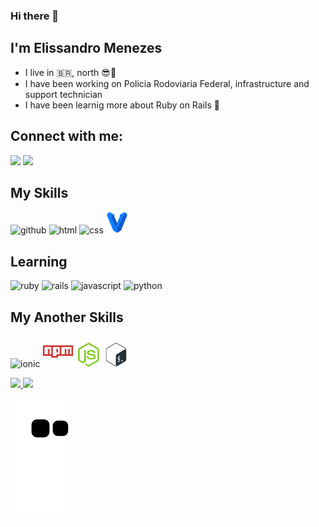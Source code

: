 ### Hi there 👋
## I'm Elissandro Menezes
- I live in :brazil:, north :sunglasses::sunrise:
- I have been working on Policia Rodoviaria Federal, infrastructure and support technician
- I have been learnig more about Ruby on Rails :sparkling_heart:

## Connect with me:

 <div> 
  <a href = "mailto:elissandrodev@gmail.com"><img src="https://img.shields.io/badge/-Gmail-%23333?style=for-the-badge&logo=gmail&logoColor=white" target="_blank"></a>
  <a href="https://www.linkedin.com/in/elissandrojr/" target="_blank"><img src="https://img.shields.io/badge/-LinkedIn-%230077B5?style=for-the-badge&logo=linkedin&logoColor=white" target="_blank"></a>
  </div>

## My Skills
<img src="https://cdn.icon-icons.com/icons2/936/PNG/512/github-logo_icon-icons.com_73546.png" alt="github" width="40" height="40" style="max-width:100%;"></img>
<img src="https://cdn.icon-icons.com/icons2/2415/PNG/512/html_original_wordmark_logo_icon_146478.png" alt="html" width="40" height="40" style="max-width:100%;"></img>
<img src="https://cdn.icon-icons.com/icons2/2107/PNG/512/file_type_css_icon_130661.png" alt="css" width="35" height="35" style="max-width:100%;"></img>
<img src="https://raw.githubusercontent.com/devicons/devicon/9f4f5cdb393299a81125eb5127929ea7bfe42889/icons/vagrant/vagrant-original.svg" alt="css" width="35" height="35" style="max-width:100%;"></img>

## Learning
<img src="https://cdn.icon-icons.com/icons2/2107/PNG/512/file_type_ruby_icon_130186.png" alt="ruby" width="40" height="40" style="max-width:100%;"></img>
<img src="https://cdn.icon-icons.com/icons2/2107/PNG/512/file_type_rails_icon_130210.png" alt="rails" width="40" height="40" style="max-width:100%;"></img>
<img src="https://cdn.icon-icons.com/icons2/2108/PNG/512/javascript_icon_130900.png" alt="javascript" width="40" height="40" style="max-width:100%;"></img>
<img src="https://cdn.icon-icons.com/icons2/112/PNG/512/python_18894.png" alt="python" width="40" height="40" style="max-width:100%;"></img>

## My Another Skills
<img src="https://cdn.icon-icons.com/icons2/2107/PNG/512/file_type_docker_icon_130643.png" alt="ionic" width="50" height="50" style="max-width:100%;"></img>
<img src="https://raw.githubusercontent.com/devicons/devicon/9f4f5cdb393299a81125eb5127929ea7bfe42889/icons/npm/npm-original-wordmark.svg" alt="ionic" width="50" height="50" style="max-width:100%;"></img>
<img src="https://raw.githubusercontent.com/devicons/devicon/9f4f5cdb393299a81125eb5127929ea7bfe42889/icons/nodejs/nodejs-original.svg" alt="angular" width="40" height="40" style="max-width:100%;"></img>
<img src="https://raw.githubusercontent.com/devicons/devicon/9f4f5cdb393299a81125eb5127929ea7bfe42889/icons/bash/bash-plain.svg" alt="ionic" width="40" height="40" style="max-width:100%;"></img>

<div>
  <a href="https://github.com/elissandrojr">
  <img height="180em" src="https://github-readme-stats.vercel.app/api?username=elissandrojr&show_icons=true&theme=dracula&include_all_commits=true&count_private=true"/>
  <img height="180em" src="https://github-readme-stats.vercel.app/api/top-langs/?username=elissandrojr&layout=compact&langs_count=7&theme=dracula"/>
</div>
 
<div>
 
![Snake animation](https://github.com/rafaballerini/rafaballerini/blob/output/github-contribution-grid-snake.svg)
 
</div>
